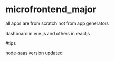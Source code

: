 # microfrontend_major

all apps are from scratch not from app generators 

dashboard in vue.js and others in reactjs

#tips 

node-saas version updated 
